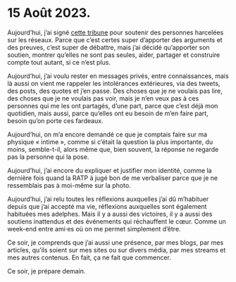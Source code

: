 # 15 Août 2023.

Aujourd’hui, j’ai signé [cette tribune](https://medium.com/@soutienpeltierlamy/femmes-et-r%C3%A9seaux-sociaux-l%C3%A9cho-amplifi%C3%A9-des-oppressions-soci%C3%A9tales-en-soutien-%C3%A0-st%C3%A9phanie-d13304be89c5) pour soutenir des personnes harcelées sur les réseaux. Parce que c’est certes super d’apporter des arguments et des preuves, c’est super de débattre, mais j’ai décidé qu’apporter son soutien, montrer qu’elles ne sont pas seules, aider, partager et construire compte tout autant, si ce n’est plus.

Aujourd’hui, j’ai voulu rester en messages privés, entre connaissances, mais là aussi on vient me rappeler les intolérances extérieures, via des tweets, des posts, des quotes et j’en passe. Des choses que je ne voulais pas lire, des choses que je ne voulais pas voir, mais je n’en veux pas à ces personnes qui me les ont partagés, d’une part, parce que c’est déjà mon quotidien, mais aussi, parce qu’elles ont eu besoin de m’en faire part, besoin qu’on porte ces fardeaux.

Aujourd’hui, on m’a encore demandé ce que je comptais faire sur ma physique « intime », comme si c’était la question la plus importante, du moins, semble-t-il, alors même que, bien souvent, la réponse ne regarde pas la personne qui la pose.

Aujourd’hui, j’ai encore du expliquer et justifier mon identité, comme la dernière fois quand la RATP à jugé bon de me verbaliser parce que je ne ressemblais pas à moi-même sur la photo.

Aujourd’hui, j’ai relu toutes les réflexions auxquelles j’ai dû m’habituer depuis que j’ai accepté ma vie, réflexions auxquelles sont également habituées mes adelphes. Mais il y a aussi des victoires, il y a aussi des soutiens inattendus et des événements qui réchauffent le cœur. Comme un week-end entre ami·es où on me permet simplement d’être.

Ce soir, je comprends que j’ai aussi une présence, par mes blogs, par mes articles, qu’ils soient sur mes sites ou sur divers média, par mes streams et mes autres contenus. En fait, ça ne fait que commencer.

Ce soir, je prépare demain.
